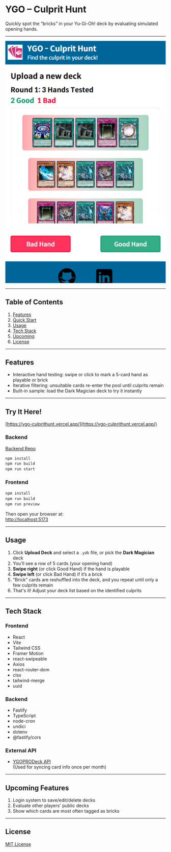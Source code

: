 # YGO – Culprit Hunt

Quickly spot the “bricks” in your Yu-Gi-Oh! deck by evaluating simulated opening hands.

---

![App screenshot](./public/screenshot.png)

---

## Table of Contents

1. [Features](#features)
2. [Quick Start](#quick-start)
3. [Usage](#usage)
4. [Tech Stack](#tech-stack)
5. [Upcoming](#upcoming)
6. [License](#license)

---

## Features

-   Interactive hand testing: swipe or click to mark a 5-card hand as playable or brick
-   Iterative filtering: unsuitable cards re-enter the pool until culprits remain
-   Built-in sample: load the Dark Magician deck to try it instantly

---

## Try It Here!

[https://ygo-culprithunt.vercel.app/](https://ygo-culprithunt.vercel.app/)

### Backend

[Backend Repo](https://github.com/hynwkm/ygo-culprithunt-backend)

```bash
npm install
npm run build
npm run start
```

### Frontend

```bash
npm install
npm run build
npm run preview
```

Then open your browser at:  
[http://localhost:5173](http://localhost:5173)

---

## Usage

1. Click **Upload Deck** and select a `.ydk` file, or pick the **Dark Magician** deck
2. You’ll see a row of 5 cards (your opening hand)
3. **Swipe right** (or click Good Hand) if the hand is playable
4. **Swipe left** (or click Bad Hand) if it’s a brick
5. “Brick” cards are reshuffled into the deck, and you repeat until only a few culprits remain
6. That's it! Adjust your deck list based on the identified culprits

---

## Tech Stack

### Frontend

-   React
-   Vite
-   Tailwind CSS
-   Framer Motion
-   react-swipeable
-   Axios
-   react-router-dom
-   clsx
-   tailwind-merge
-   uuid

### Backend

-   Fastify
-   TypeScript
-   node-cron
-   undici
-   dotenv
-   @fastify/cors

### External API

-   [YGOPRODeck API](https://ygoprodeck.com/api-guide/)  
    (Used for syncing card info once per month)

---

## Upcoming Features

1. Login system to save/edit/delete decks
2. Evaluate other players' public decks
3. Show which cards are most often tagged as bricks

---

## License

[MIT License](https://choosealicense.com/licenses/mit/)
